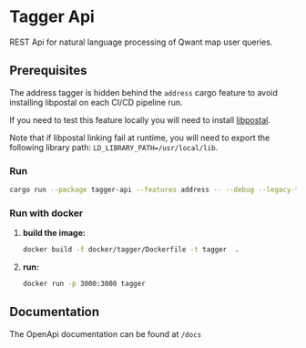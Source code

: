 # Tagger Api

REST Api for natural language processing of Qwant map user queries.


## Prerequisites

The address tagger is hidden behind the `address` cargo feature to avoid installing libpostal on each CI/CD pipeline run.

If you need to test this feature locally you will need to install [libpostal](https://github.com/openvenues/libpostal). 
 
Note that if libpostal linking fail at runtime, you will need to export the following library path: `LD_LIBRARY_PATH=/usr/local/lib`. 


### Run

```sh
cargo run --package tagger-api --features address -- --debug --legacy-tagger-url https://nlu.int-maps.c2.par1.kube.qwant.ninja/nlu
```

### Run with docker

1. **build the image:**
    ```sh
   docker build -f docker/tagger/Dockerfile -t tagger  .
   ```
2. **run:**
    ```sh
   docker run -p 3000:3000 tagger
   ```
   
## Documentation

The OpenApi documentation can be found at `/docs`